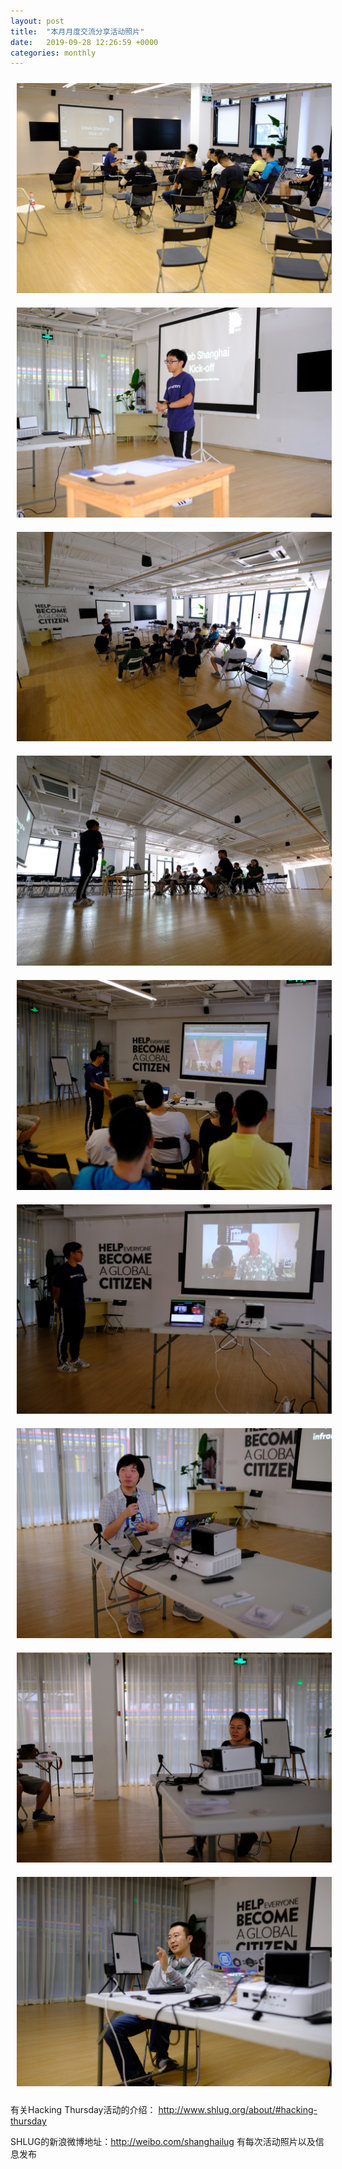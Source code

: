 ```yaml
---
layout: post
title:  "本月月度交流分享活动照片"
date:   2019-09-28 12:26:59 +0000
categories: monthly
---
```


[<img style='margin:10px;' src='https://raw.githubusercontent.com/shanghailug/res2019q3/master/j928.monthly/j928_1408_2800+08.1920p.jpg'>](https://raw.githubusercontent.com/shanghailug/res2019q3/master/j928.monthly/j928_1408_2800+08.JPG)
[<img style='margin:10px;' src='https://raw.githubusercontent.com/shanghailug/res2019q3/master/j928.monthly/j928_1420_2000+08.1920p.jpg'>](https://raw.githubusercontent.com/shanghailug/res2019q3/master/j928.monthly/j928_1420_2000+08.JPG)
[<img style='margin:10px;' src='https://raw.githubusercontent.com/shanghailug/res2019q3/master/j928.monthly/j928_1422_5300+08.1920p.jpg'>](https://raw.githubusercontent.com/shanghailug/res2019q3/master/j928.monthly/j928_1422_5300+08.JPG)
[<img style='margin:10px;' src='https://raw.githubusercontent.com/shanghailug/res2019q3/master/j928.monthly/j928_1423_4500+08.1920p.jpg'>](https://raw.githubusercontent.com/shanghailug/res2019q3/master/j928.monthly/j928_1423_4500+08.JPG)
[<img style='margin:10px;' src='https://raw.githubusercontent.com/shanghailug/res2019q3/master/j928.monthly/j928_1434_3900+08.1920p.jpg'>](https://raw.githubusercontent.com/shanghailug/res2019q3/master/j928.monthly/j928_1434_3900+08.JPG)
[<img style='margin:10px;' src='https://raw.githubusercontent.com/shanghailug/res2019q3/master/j928.monthly/j928_1451_3600+08.1920p.jpg'>](https://raw.githubusercontent.com/shanghailug/res2019q3/master/j928.monthly/j928_1451_3600+08.JPG)
[<img style='margin:10px;' src='https://raw.githubusercontent.com/shanghailug/res2019q3/master/j928.monthly/j928_1612_0700+08.1920p.jpg'>](https://raw.githubusercontent.com/shanghailug/res2019q3/master/j928.monthly/j928_1612_0700+08.JPG)
[<img style='margin:10px;' src='https://raw.githubusercontent.com/shanghailug/res2019q3/master/j928.monthly/j928_1616_0000+08.1920p.jpg'>](https://raw.githubusercontent.com/shanghailug/res2019q3/master/j928.monthly/j928_1616_0000+08.JPG)
[<img style='margin:10px;' src='https://raw.githubusercontent.com/shanghailug/res2019q3/master/j928.monthly/j928_1629_5500+08.1920p.jpg'>](https://raw.githubusercontent.com/shanghailug/res2019q3/master/j928.monthly/j928_1629_5500+08.JPG)

有关Hacking Thursday活动的介绍：
http://www.shlug.org/about/#hacking-thursday

SHLUG的新浪微博地址：http://weibo.com/shanghailug 有每次活动照片以及信息发布


